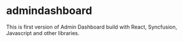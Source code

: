 # admindashboard
This is first version of Admin Dashboard build with React, Syncfusion, Javascript and other libraries.
